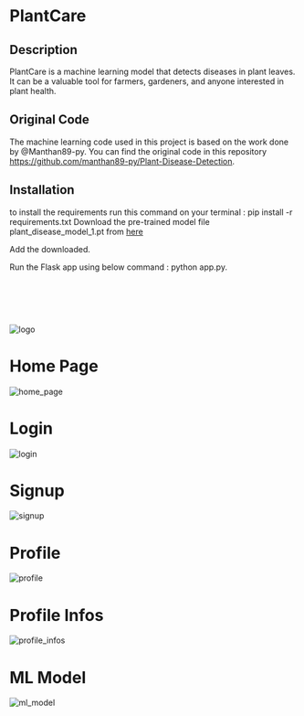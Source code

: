 # PlantCare

## Description
PlantCare is a machine learning model that detects diseases in plant leaves. It can be a valuable tool for farmers, gardeners, and anyone interested in plant health.

## Original Code
The machine learning code used in this project is based on the work done by @Manthan89-py. You can find the original code in this repository https://github.com/manthan89-py/Plant-Disease-Detection.

## Installation
to install the requirements run this command on your terminal : pip install -r requirements.txt
Download the pre-trained model file plant_disease_model_1.pt from [here](https://drive.google.com/drive/folders/1ewJWAiduGuld_9oGSrTuLumg9y62qS6A)

Add the downloaded.

Run the Flask app using below command : python app.py.
<!DOCTYPE svg PUBLIC "-//W3C//DTD SVG 1.1//EN" "http://www.w3.org/Graphics/SVG/1.1/DTD/svg11.dtd">

<!-- Uploaded to: SVG Repo, www.svgrepo.com, Transformed by: SVG Repo Mixer Tools -->
<svg width="64px" height="64px" viewBox="0 0 24 24" fill="none" xmlns="http://www.w3.org/2000/svg" transform="rotate(45)matrix(1, 0, 0, 1, 0, 0)" stroke="#00000">

<g id="SVGRepo_bgCarrier" stroke-width="0"/>

<g id="SVGRepo_tracerCarrier" stroke-linecap="round" stroke-linejoin="round" stroke="" stroke-width="0.144"/>

<g id="SVGRepo_iconCarrier"> <path d="M11.25 2.08258C11.0066 2.13684 10.7675 2.21782 10.5371 2.32554C6.55332 4.18758 4 9.39452 4 13.8567C4 18.0967 7.18341 21.5798 11.25 21.9647V2.08258Z" fill="#198754"/> <path d="M12.75 21.9647C16.8166 21.5798 20 18.0967 20 13.8567C20 13.4507 19.9789 13.0385 19.9374 12.6232L12.75 19.8106V21.9647Z" fill="#198754"/> <path d="M18.2597 7.17964C17.8707 6.45482 17.4222 5.76815 16.92 5.14068L12.75 9.31065V12.6893L18.2597 7.17964Z" fill="#198754"/> <path d="M15.9084 4.03088C15.1732 3.32565 14.3538 2.74195 13.4629 2.32554C13.2325 2.21782 12.9934 2.13684 12.75 2.08258V7.18933L15.9084 4.03088Z" fill="#198754"/> <path d="M18.9364 8.62421L12.75 14.8106V17.6893L19.5 10.9393L19.6319 10.8074C19.458 10.0697 19.2246 9.33633 18.9364 8.62421Z" fill="#198754"/> </g>

</svg>![logo](https://github.com/CODINATA/PlantCare/assets/115686926/3c06e9dc-6650-4911-8aa9-ffa3b6638a72)
 # Home Page
![home_page](https://github.com/CODINATA/PlantCare/assets/115686926/196f9e45-2267-4e7c-afbd-64fcfebda25e)

# Login
![login](https://github.com/CODINATA/PlantCare/assets/115686926/1346b9c4-17a2-474f-8642-d3210ac471be)

# Signup
![signup](https://github.com/CODINATA/PlantCare/assets/115686926/e4d11880-2e38-4e2e-ab11-01b6f082e5ef)

# Profile
![profile](https://github.com/CODINATA/PlantCare/assets/115686926/ba90f9cb-1086-4fb2-88dc-8a2912506e8d)

# Profile Infos
![profile_infos](https://github.com/CODINATA/PlantCare/assets/115686926/8719ff38-05a8-4aca-982f-57ffe714e8f5)

# ML Model
![ml_model](https://github.com/CODINATA/PlantCare/assets/115686926/c797d33e-9977-4411-ab0d-69da1fe065a4)

